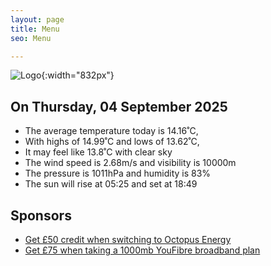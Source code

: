 ```yaml
---
layout: page
title: Menu
seo: Menu

---
```


![Logo](/images/logo.jpg){:width="832px"}

<!-- weather_marker starts -->
## On Thursday, 04 September 2025

- The average temperature today is 14.16˚C,
- With highs of 14.99˚C and lows of 13.62˚C,
- It may feel like 13.8˚C with clear sky
- The wind speed is 2.68m/s and visibility is 10000m
- The pressure is 1011hPa and humidity is 83%
- The sun will rise at 05:25 and set at 18:49

<!-- weather_marker ends -->

## Sponsors

- [Get £50 credit when switching to Octopus Energy](https://bit.ly/3oD1nnS)
- [Get £75 when taking a 1000mb YouFibre broadband plan](https://aklam.io/91zWhU?)
